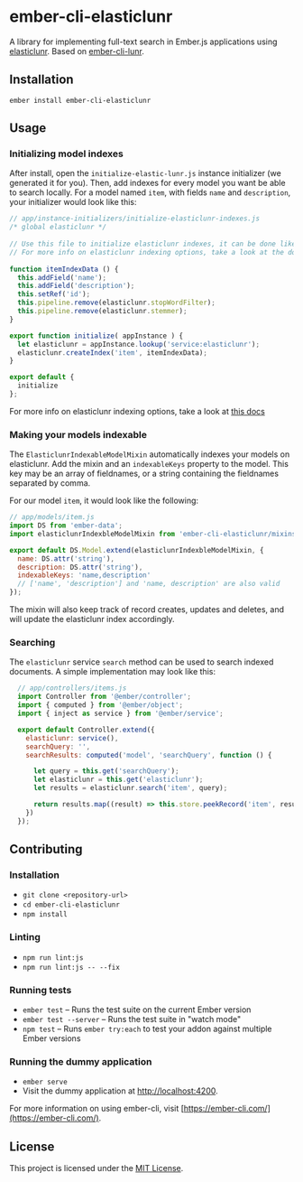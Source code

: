 ember-cli-elasticlunr
==============================================================================

A library for implementing full-text search in Ember.js applications using [elasticlunr](http://elasticlunr.com). Based on [ember-cli-lunr](https://github.com/Charizard/ember-cli-lunr).

Installation
------------------------------------------------------------------------------

```
ember install ember-cli-elasticlunr
```


Usage
------------------------------------------------------------------------------

### Initializing model indexes

After install, open the `initialize-elastic-lunr.js` instance initializer (we generated it for you). Then, add indexes for every model you want be able to search locally. For a model named `item`, with fields `name` and `description`, your initializer would look like this:

```js
// app/instance-initializers/initialize-elasticlunr-indexes.js
/* global elasticlunr */
  
// Use this file to initialize elasticlunr indexes, it can be done like in the example below.
// For more info on elasticlunr indexing options, take a look at the docs here -> http://elasticlunr.com/docs/index.js.html
 
function itemIndexData () {
  this.addField('name');
  this.addField('description');
  this.setRef('id');
  this.pipeline.remove(elasticlunr.stopWordFilter);
  this.pipeline.remove(elasticlunr.stemmer);
}

export function initialize( appInstance ) {
  let elasticlunr = appInstance.lookup('service:elasticlunr');
  elasticlunr.createIndex('item', itemIndexData);
}

export default {
  initialize
};


```

For more info on elasticlunr indexing options, take a look at [this docs](http://elasticlunr.com/docs/index.js.html)

### Making your models indexable

The `ElasticlunrIndexableModelMixin`  automatically indexes your models on elasticlunr. Add the mixin  and an `indexableKeys` property to the model. This key may be an array of fieldnames, or a string containing the fieldnames separated by comma.

For our model `item`, it would look like the following:

```js
// app/models/item.js
import DS from 'ember-data';
import elasticlunrIndexbleModelMixin from 'ember-cli-elasticlunr/mixins/elasticlunr-indexable-model-mixin'

export default DS.Model.extend(elasticlunrIndexbleModelMixin, {
  name: DS.attr('string'),
  description: DS.attr('string'),
  indexableKeys: 'name,description'
  // ['name', 'description'] and 'name, description' are also valid
});

```

The mixin will also keep track of record creates, updates and deletes, and will update the elasticlunr index accordingly.

### Searching 

The `elasticlunr` service `search` method can be used to search indexed documents. A simple implementation may look like this:

```js
  // app/controllers/items.js
  import Controller from '@ember/controller';
  import { computed } from '@ember/object';
  import { inject as service } from '@ember/service';

  export default Controller.extend({
    elasticlunr: service(),
    searchQuery: '',
    searchResults: computed('model', 'searchQuery', function () {

      let query = this.get('searchQuery');
      let elasticlunr = this.get('elasticlunr');
      let results = elasticlunr.search('item', query);

      return results.map((result) => this.store.peekRecord('item', result.ref));
    })
  });


```

Contributing
------------------------------------------------------------------------------

### Installation

* `git clone <repository-url>`
* `cd ember-cli-elasticlunr`
* `npm install`

### Linting

* `npm run lint:js`
* `npm run lint:js -- --fix`

### Running tests

* `ember test` – Runs the test suite on the current Ember version
* `ember test --server` – Runs the test suite in "watch mode"
* `npm test` – Runs `ember try:each` to test your addon against multiple Ember versions

### Running the dummy application

* `ember serve`
* Visit the dummy application at [http://localhost:4200](http://localhost:4200).

For more information on using ember-cli, visit [https://ember-cli.com/](https://ember-cli.com/).

License
------------------------------------------------------------------------------

This project is licensed under the [MIT License](LICENSE.md).
